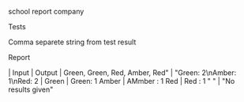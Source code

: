 school report company

Tests

Comma separete string from test result 

Report

| Input | Output |
Green, Green, Red, Amber, Red" | "Green: 2\nAmber: 1\nRed: 2 | 
Green | Green: 1
Amber | AMmber : 1
Red   | Red : 1
" "   | "No results given"